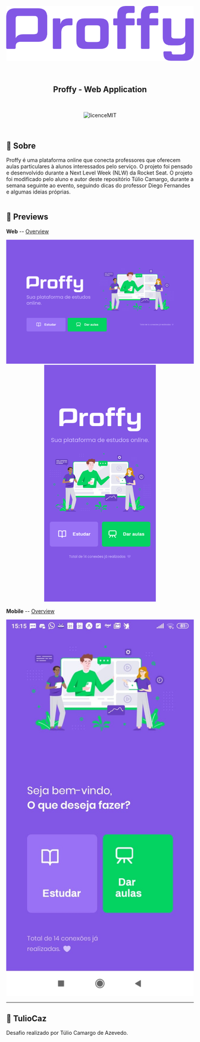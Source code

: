 <p align="center">
  <img  src="https://github.com/TulioCaz/NLW-Proffy/blob/master/assets/logo.svg">
</p>
</br>

<h2 align="center" style="font-weight: bold;">Proffy - Web Application </h2>

</br>
<p align="center">
  <img        src="https://camo.githubusercontent.com/dda2124efff062e38068943c6e848540387df6e5/68747470733a2f2f696d672e736869656c64732e696f2f62616467652f6c6963656e73652d4d49542d253233303444333631" alt="licenceMIT">
</p>
</br>

## :speech_balloon: Sobre


Proffy é uma plataforma online que conecta professores que oferecem aulas particulares à alunos interessados pelo serviço. O projeto foi pensado e desenvolvido durante a Next Level Week (NLW) da Rocket Seat. O projeto foi modificado pelo aluno e autor deste repositório Túlio Camargo, durante a semana seguinte ao evento, seguindo dicas do professor Diego Fernandes e algumas ideias próprias.
</br>
</br>

## :calling: Previews

 **Web** -- [Overview](https://github.com/TulioCaz/NLW-Proffy/blob/master/web/README.md)
  <p align="center">
    <img alt="drawing" width="620"  src="https://github.com/TulioCaz/NLW-Proffy/blob/master/assets/Landing-Proffy.png">
    <img alt="drawing" width="300" src="https://github.com/TulioCaz/NLW-Proffy/blob/master/assets/Landing-for-mobile.png">
  </p>

 **Mobile** -- [Overview](https://github.com/TulioCaz/NLW-Proffy/blob/master/web/README.md)

  <p align="center">
    <img  src="https://github.com/TulioCaz/NLW-Proffy/blob/master/assets/Mobile-app_Landing.jpeg">
  </p>

---

## :book:  **TulioCaz**

Desafio realizado por Túlio Camargo de Azevedo.
